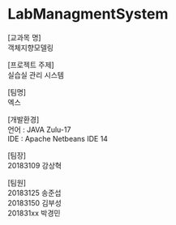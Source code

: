 # LabManagmentSystem

[교과목 명]\
객체지향모델링

[프로젝트 주제]\
실습실 관리 시스템

[팀명]\
엑스

[개발환경]\
언어 : JAVA Zulu-17\
IDE : Apache Netbeans IDE 14

[팀장]\
20183109 강상혁

[팀원]\
20183125 송준섭\
20183150 김부성\
201831xx 박경민
